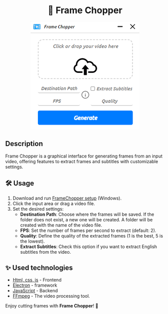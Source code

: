 <h1 align="center">🎥 Frame Chopper</h1>

<div align="center">
  <img src="./src/images/framechopper.png" alt="Frame Chopper" />
</div>

## Description

Frame Chopper is a graphical interface for generating frames from an input video, offering features to extract frames and subtitles with customizable settings.


## 🛠️ Usage

1. Download and run [FrameChopper setup](https://github.com/JavaRaf/Frame-Chopper/releases/download/1.2.0/Frame.Chopper.Setup.1.2.0.7z) (Windows).
3. Click the input area or drag a video file.
4. Set the desired settings:
   - **Destination Path**: Choose where the frames will be saved. If the folder does not exist, a new one will be created. A folder will be created with the name of the video file.
   - **FPS**: Set the number of frames per second to extract (default: 2).
   - **Quality**: Define the quality of the extracted frames (1 is the best, 5 is the lowest).
   - **Extract Subtitles**: Check this option if you want to extract English subtitles from the video.

## ✨ Used technologies

- [Html, css, js](https://www.w3schools.com/html/html5_video.asp) - Frontend
- [Electron](https://www.electronjs.org) - framework
- [JavaScript](https://www.javascript.com) - Backend
- [FFmpeg](https://ffmpeg.org) - The video processing tool.


Enjoy cutting frames with **Frame Chopper**! 🚀
